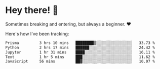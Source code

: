 # Hey there! 👋
Sometimes breaking and entering, but always a beginner. ❤️

Here's how I've been tracking:
<!--START_SECTION:waka-->

```txt
Prisma         3 hrs 10 mins   ████████▒░░░░░░░░░░░░░░░░   33.73 %
Python         2 hrs 17 mins   ██████░░░░░░░░░░░░░░░░░░░   24.42 %
Jupyter        1 hr 31 mins    ████░░░░░░░░░░░░░░░░░░░░░   16.11 %
Text           1 hr 5 mins     ███░░░░░░░░░░░░░░░░░░░░░░   11.62 %
JavaScript     56 mins         ██▓░░░░░░░░░░░░░░░░░░░░░░   10.07 %
```

<!--END_SECTION:waka-->
